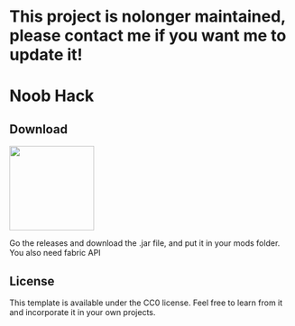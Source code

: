# This project is nolonger maintained, please contact me if you want me to update it!
# Noob Hack

## Download
<a href='https://www.curseforge.com/minecraft/mc-mods/fabric-api'><img src='https://i.imgur.com/Ol1Tcf8.png' width="150"></a>

Go the releases and download the .jar file, and put it in your mods folder.
You also need fabric API

## License

This template is available under the CC0 license. Feel free to learn from it and incorporate it in your own projects.
